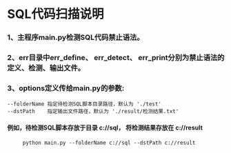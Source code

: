 # ************************SQL代码扫描说明************************

### 1、主程序main.py检测SQL代码禁止语法。
### 2、err目录中err_define、 err_detect、 err_print分别为禁止语法的定义、检测、输出文件。
### 3、options定义传给main.py的参数:
	--folderName 指定待检测SQL脚本目录路径，默认为 './test'
	--dstPath    指定输出文件路径，默认为 './result/检测结果.txt'

#### 例如，待检测SQL脚本存放于目录 c://sql， 将检测结果存放在 c://result
	     python main.py --folderName c://sql --dstPath c://result